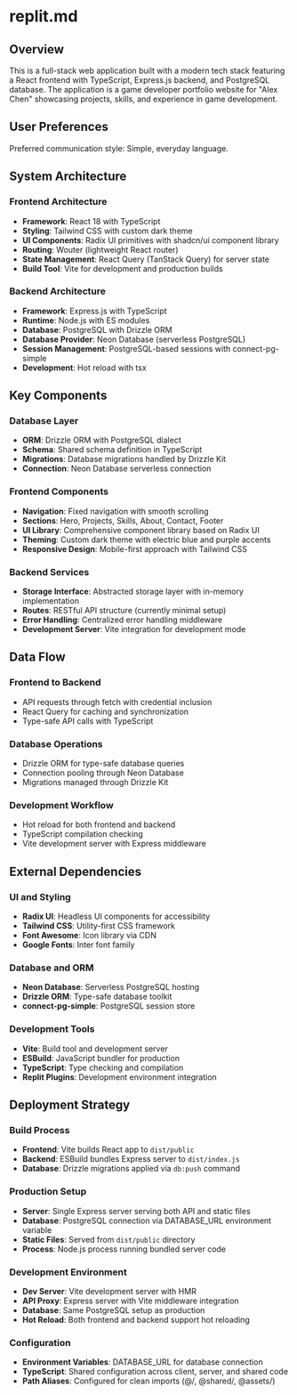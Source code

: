 # replit.md

## Overview

This is a full-stack web application built with a modern tech stack featuring a React frontend with TypeScript, Express.js backend, and PostgreSQL database. The application is a game developer portfolio website for "Alex Chen" showcasing projects, skills, and experience in game development.

## User Preferences

Preferred communication style: Simple, everyday language.

## System Architecture

### Frontend Architecture
- **Framework**: React 18 with TypeScript
- **Styling**: Tailwind CSS with custom dark theme
- **UI Components**: Radix UI primitives with shadcn/ui component library
- **Routing**: Wouter (lightweight React router)
- **State Management**: React Query (TanStack Query) for server state
- **Build Tool**: Vite for development and production builds

### Backend Architecture
- **Framework**: Express.js with TypeScript
- **Runtime**: Node.js with ES modules
- **Database**: PostgreSQL with Drizzle ORM
- **Database Provider**: Neon Database (serverless PostgreSQL)
- **Session Management**: PostgreSQL-based sessions with connect-pg-simple
- **Development**: Hot reload with tsx

## Key Components

### Database Layer
- **ORM**: Drizzle ORM with PostgreSQL dialect
- **Schema**: Shared schema definition in TypeScript
- **Migrations**: Database migrations handled by Drizzle Kit
- **Connection**: Neon Database serverless connection

### Frontend Components
- **Navigation**: Fixed navigation with smooth scrolling
- **Sections**: Hero, Projects, Skills, About, Contact, Footer
- **UI Library**: Comprehensive component library based on Radix UI
- **Theming**: Custom dark theme with electric blue and purple accents
- **Responsive Design**: Mobile-first approach with Tailwind CSS

### Backend Services
- **Storage Interface**: Abstracted storage layer with in-memory implementation
- **Routes**: RESTful API structure (currently minimal setup)
- **Error Handling**: Centralized error handling middleware
- **Development Server**: Vite integration for development mode

## Data Flow

### Frontend to Backend
- API requests through fetch with credential inclusion
- React Query for caching and synchronization
- Type-safe API calls with TypeScript

### Database Operations
- Drizzle ORM for type-safe database queries
- Connection pooling through Neon Database
- Migrations managed through Drizzle Kit

### Development Workflow
- Hot reload for both frontend and backend
- TypeScript compilation checking
- Vite development server with Express middleware

## External Dependencies

### UI and Styling
- **Radix UI**: Headless UI components for accessibility
- **Tailwind CSS**: Utility-first CSS framework
- **Font Awesome**: Icon library via CDN
- **Google Fonts**: Inter font family

### Database and ORM
- **Neon Database**: Serverless PostgreSQL hosting
- **Drizzle ORM**: Type-safe database toolkit
- **connect-pg-simple**: PostgreSQL session store

### Development Tools
- **Vite**: Build tool and development server
- **ESBuild**: JavaScript bundler for production
- **TypeScript**: Type checking and compilation
- **Replit Plugins**: Development environment integration

## Deployment Strategy

### Build Process
- **Frontend**: Vite builds React app to `dist/public`
- **Backend**: ESBuild bundles Express server to `dist/index.js`
- **Database**: Drizzle migrations applied via `db:push` command

### Production Setup
- **Server**: Single Express server serving both API and static files
- **Database**: PostgreSQL connection via DATABASE_URL environment variable
- **Static Files**: Served from `dist/public` directory
- **Process**: Node.js process running bundled server code

### Development Environment
- **Dev Server**: Vite development server with HMR
- **API Proxy**: Express server with Vite middleware integration
- **Database**: Same PostgreSQL setup as production
- **Hot Reload**: Both frontend and backend support hot reloading

### Configuration
- **Environment Variables**: DATABASE_URL for database connection
- **TypeScript**: Shared configuration across client, server, and shared code
- **Path Aliases**: Configured for clean imports (@/, @shared/, @assets/)